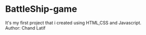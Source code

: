 # BattleShip-game
It's my first project that i created using HTML,CSS and Javascript.
<br>
Author: Chand Latif
